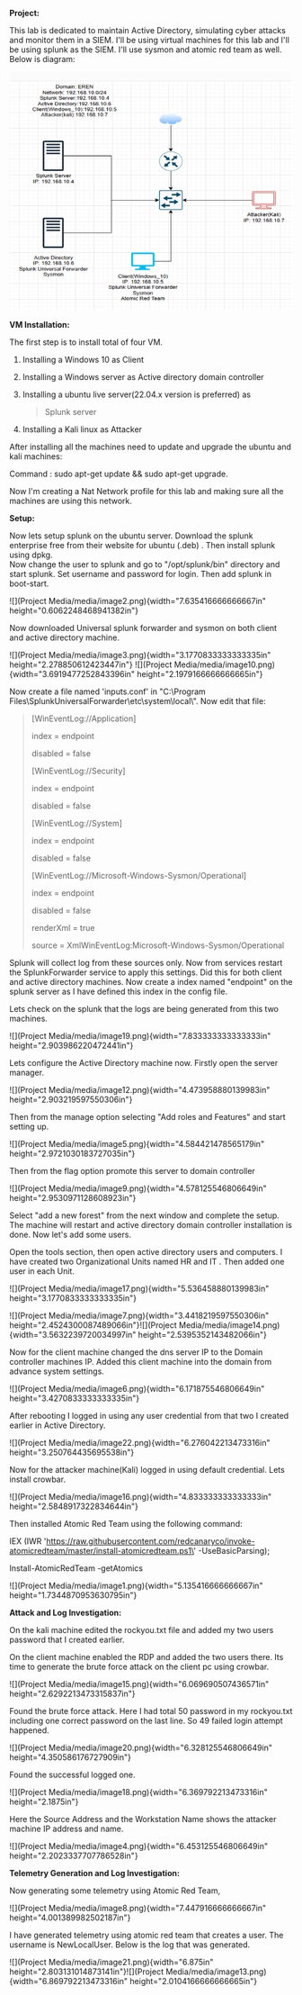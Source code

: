 **Project:**

This lab is dedicated to maintain Active Directory, simulating cyber
attacks and monitor them in a SIEM. I'll be using virtual machines for
this lab and I'll be using splunk as the SIEM. I'll use sysmon and
atomic red team as well. Below is diagram:

<img src="https://github.com/muja789/Active-Directory-Project/blob/main/Active%20Directory%20Project/Project%20Media/media/image11.png" width="557" height="424" />


**VM Installation:**

The first step is to install total of four VM.

1.  Installing a Windows 10 as Client

2.  Installing a Windows server as Active directory domain controller

3.  Installing a ubuntu live server(22.04.x version is preferred) as
    > Splunk server

4.  Installing a Kali linux as Attacker

After installing all the machines need to update and upgrade the ubuntu
and kali machines:

Command : sudo apt-get update && sudo apt-get upgrade.

Now I'm creating a Nat Network profile for this lab and making sure all
the machines are using this network.

**Setup:**

Now lets setup splunk on the ubuntu server. Download the splunk
enterprise free from their website for ubuntu (.deb) . Then install
splunk using dpkg.\
Now change the user to splunk and go to "/opt/splunk/bin" directory and
start splunk. Set username and password for login. Then add splunk in
boot-start.

![](Project Media/media/image2.png){width="7.635416666666667in"
height="0.6062248468941382in"}

Now downloaded Universal splunk forwarder and sysmon on both client and
active directory machine.

![](Project Media/media/image3.png){width="3.1770833333333335in"
height="2.278850612423447in"}
![](Project Media/media/image10.png){width="3.6919477252843396in"
height="2.1979166666666665in"}

Now create a file named 'inputs.conf' in "C:\\Program
Files\\SplunkUniversalForwarder\\etc\\system\\local\\". Now edit that
file:

> \[WinEventLog://Application\]
>
> index = endpoint
>
> disabled = false
>
> \[WinEventLog://Security\]
>
> index = endpoint
>
> disabled = false
>
> \[WinEventLog://System\]
>
> index = endpoint
>
> disabled = false
>
> \[WinEventLog://Microsoft-Windows-Sysmon/Operational\]
>
> index = endpoint
>
> disabled = false
>
> renderXml = true
>
> source = XmlWinEventLog:Microsoft-Windows-Sysmon/Operational

Splunk will collect log from these sources only. Now from services
restart the SplunkForwarder service to apply this settings. Did this for
both client and active directory machines. Now create a index named
"endpoint" on the splunk server as I have defined this index in the
config file.

Lets check on the splunk that the logs are being generated from this two
machines.

![](Project Media/media/image19.png){width="7.833333333333333in"
height="2.903986220472441in"}

Lets configure the Active Directory machine now. Firstly open the server
manager.

![](Project Media/media/image12.png){width="4.473958880139983in"
height="2.903219597550306in"}

Then from the manage option selecting "Add roles and Features" and start
setting up.

![](Project Media/media/image5.png){width="4.584421478565179in"
height="2.9721030183727035in"}

Then from the flag option promote this server to domain controller

![](Project Media/media/image9.png){width="4.578125546806649in"
height="2.9530971128608923in"}

Select "add a new forest" from the next window and complete the setup.
The machine will restart and active directory domain controller
installation is done. Now let\'s add some users.

Open the tools section, then open active directory users and computers.
I have created two Organizational Units named HR and IT . Then added one
user in each Unit.

![](Project Media/media/image17.png){width="5.536458880139983in"
height="3.1770833333333335in"}

![](Project Media/media/image7.png){width="3.4418219597550306in"
height="2.4524300087489066in"}![](Project Media/media/image14.png){width="3.5632239720034997in"
height="2.5395352143482066in"}

Now for the client machine changed the dns server IP to the Domain
controller machines IP. Added this client machine into the domain from
advance system settings.

![](Project Media/media/image6.png){width="6.171875546806649in"
height="3.4270833333333335in"}

After rebooting I logged in using any user credential from that two I
created earlier in Active Directory.

![](Project Media/media/image22.png){width="6.276042213473316in"
height="3.250764435695538in"}

Now for the attacker machine(Kali) logged in using default credential.
Lets install crowbar.

![](Project Media/media/image16.png){width="4.833333333333333in"
height="2.5848917322834644in"}

Then installed Atomic Red Team using the following command:

IEX (IWR
\'https://raw.githubusercontent.com/redcanaryco/invoke-atomicredteam/master/install-atomicredteam.ps1\'
-UseBasicParsing);

Install-AtomicRedTeam -getAtomics

![](Project Media/media/image1.png){width="5.135416666666667in"
height="1.7344870953630795in"}

**Attack and Log Investigation:**

On the kali machine edited the rockyou.txt file and added my two users
password that I created earlier.

On the client machine enabled the RDP and added the two users there. Its
time to generate the brute force attack on the client pc using crowbar.

![](Project Media/media/image15.png){width="6.069690507436571in"
height="2.6292213473315837in"}

Found the brute force attack. Here I had total 50 password in my
rockyou.txt including one correct password on the last line. So 49
failed login attempt happened.

![](Project Media/media/image20.png){width="6.328125546806649in"
height="4.350586176727909in"}

Found the successful logged one.

![](Project Media/media/image18.png){width="6.369792213473316in"
height="2.1875in"}

Here the Source Address and the Workstation Name shows the attacker
machine IP address and name.

![](Project Media/media/image4.png){width="6.453125546806649in"
height="2.2023337707786528in"}

**Telemetry Generation and Log Investigation:**

Now generating some telemetry using Atomic Red Team,

![](Project Media/media/image8.png){width="7.447916666666667in"
height="4.001389982502187in"}

I have generated telemetry using atomic red team that creates a user.
The username is NewLocalUser. Below is the log that was generated.

![](Project Media/media/image21.png){width="6.875in"
height="2.803131014873141in"}![](Project Media/media/image13.png){width="6.869792213473316in"
height="2.0104166666666665in"}
